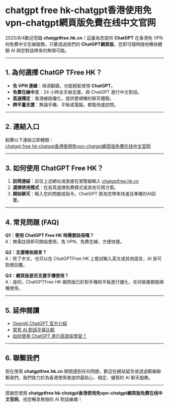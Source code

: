 # chatgpt free hk-chatgpt香港使用免vpn-chatgpt網頁版免費在线中文官网

2025/8/4歡迎蒞臨 **chatgptfree.hk.cn**！這裏為您提供 **ChatGPT** 在香港免 VPN 的免費中文在線服務。只要透過我們的 **ChatGPT網頁版**，您即可隨時隨地暢快體驗 AI 與您對話帶來的無限可能。

---

## 1. 為何選擇 ChatGP TFree HK？

- **免 VPN 連線**：毋須翻牆，也能輕鬆使用 **ChatGPT**。  
- **免費在線中文**：24 小時全天候支援，與 ChatGPT 進行中文對話。  
- **高速穩定**：香港線路優化，提供更順暢的聊天體驗。  
- **跨平臺支援**：無論手機、平板或電腦，都能快速訪問。  

---

## 2. 連結入口

點擊以下連結立即體驗：  
[chatgpt free hk-chatgpt香港使用免vpn-chatgpt網頁版免費在线中文官网](https://www.chatgptfree.hk.cn/index.php/2025/01/04/chatgptfree-hk-chatgpt%e9%a6%99%e6%b8%af%e4%bd%bf%e7%94%a8%e5%85%8dvpn-chatgpt%e7%b6%b2%e9%a0%81%e7%89%88%e5%85%8d%e8%b2%bb%e5%9c%a8%e7%ba%bf%e4%b8%ad%e6%96%87%e5%ae%98%e7%bd%91/)

---

## 3. 如何使用 ChatGPT Free HK？

1. **訪問連結**：前往上述網址或直接在瀏覽器輸入 [chatgptfree.hk.cn](https://www.chatgptfree.hk.cn)  
2. **選擇使用模式**：在首頁選擇免費模式或其他可用方案。  
3. **開始聊天**：輸入您的問題或指令，ChatGPT 將為您帶來快速且準確的AI回覆。  

---

## 4. 常見問題 (FAQ)

**Q1：使用 ChatGPT Free HK 時需要註冊嗎？**  
A：無需註冊即可開始使用，免 VPN、免費在線，方便快捷。  

**Q2：支援哪些語言？**  
A：除了中文，也可以在 ChatGPTFree HK 上嘗試輸入英文或其他語言，AI 皆可對應回覆。  

**Q3：網頁版是否支援手機使用？**  
A：是的，ChatGPTFree HK 網頁版已針對手機和平板進行優化，任何裝置都能順暢使用。  

---

## 5. 延伸閱讀

- [OpenAI ChatGPT 官方介紹](https://openai.com)  
- [常見 AI 對話平臺比較](#)  
- [如何使用 ChatGPT 進行高效率學習？](#)  

---

## 6. 聯繫我們

若在使用 **chatgptfree.hk.cn** 期間遇到任何問題，歡迎在網站留言或透過郵箱聯繫我們。我們致力於為香港使用者提供最貼心、穩定、優質的 AI 聊天服務。

---

感謝您使用 **chatgptfree hk-chatgpt香港使用免vpn-chatgpt網頁版免費在线中文官网**，祝您暢享無限的 AI 對話樂趣！
